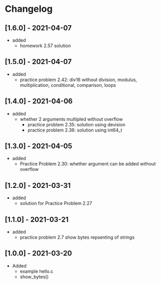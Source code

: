 # Changelog

## [1.6.0] - 2021-04-07
* added
    * homework 2.57 solution

## [1.5.0] - 2021-04-07
* added
    * practice problem 2.42: div16 without division, modulus, multiplication, conditional, comparison, loops

## [1.4.0] - 2021-04-06
* added
    * whether 2 arguments multipled without overflow
        * practice problem 2.35: solution using devision
        * practice problem 2.36: solution using int64_t

## [1.3.0] - 2021-04-05
* added
    * Practice Problem 2.30: whether argument can be added without overflow

## [1.2.0] - 2021-03-31
* added
    * solution for Practice Problem 2.27

## [1.1.0] - 2021-03-21
* added
    * practice problem 2.7 show bytes repsenting of strings
	
## [1.0.0] - 2021-03-20
* Added
    * example hello.c
    * show_bytes()
